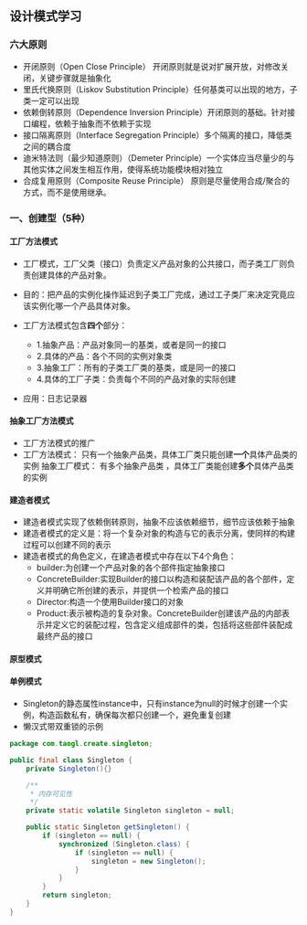 ## 设计模式学习

### 六大原则

* 开闭原则（Open Close Principle） 开闭原则就是说对扩展开放，对修改关闭，关键步骤就是抽象化
* 里氏代换原则（Liskov Substitution Principle）任何基类可以出现的地方，子类一定可以出现
* 依赖倒转原则（Dependence Inversion Principle）开闭原则的基础。针对接口编程，依赖于抽象而不依赖于实现
* 接口隔离原则（Interface Segregation Principle）多个隔离的接口，降低类之间的耦合度
* 迪米特法则（最少知道原则）（Demeter Principle）一个实体应当尽量少的与其他实体之间发生相互作用，使得系统功能模块相对独立
* 合成复用原则（Composite Reuse Principle） 原则是尽量使用合成/聚合的方式，而不是使用继承。

### 一、创建型（5种）

#### 工厂方法模式

- 工厂模式，工厂父类（接口）负责定义产品对象的公共接口，而子类工厂则负责创建具体的产品对象。
- 目的：把产品的实例化操作延迟到子类工厂完成，通过工子类厂来决定究竟应该实例化哪一个产品具体对象。

- 工厂方法模式包含**四个**部分：
  - 1.抽象产品：产品对象同一的基类，或者是同一的接口
  - 2.具体的产品：各个不同的实例对象类
  - 3.抽象工厂：所有的子类工厂类的基类，或是同一的接口
  - 4.具体的工厂子类：负责每个不同的产品对象的实际创建
- 应用：日志记录器

#### 抽象工厂方法模式

* 工厂方法模式的推广
* 工厂方法模式： 只有一个抽象产品类，具体工厂类只能创建**一个**具体产品类的实例 
  抽象工厂模式： 有多个抽象产品类 ，具体工厂类能创建**多个**具体产品类的实例

#### 建造者模式

* 建造者模式实现了依赖倒转原则，抽象不应该依赖细节，细节应该依赖于抽象
* 建造者模式的定义是：将一个复杂对象的构造与它的表示分离，使同样的构建过程可以创建不同的表示
* 建造者模式的角色定义，在建造者模式中存在以下4个角色：
  - builder:为创建一个产品对象的各个部件指定抽象接口
  - ConcreteBuilder:实现Builder的接口以构造和装配该产品的各个部件，定义并明确它所创建的表示，并提供一个检索产品的接口
  - Director:构造一个使用Builder接口的对象
  - Product:表示被构造的复杂对象。ConcreteBuilder创建该产品的内部表示并定义它的装配过程，包含定义组成部件的类，包括将这些部件装配成最终产品的接口

#### 原型模式

#### 单例模式

- Singleton的静态属性instance中，只有instance为null的时候才创建一个实例，构造函数私有，确保每次都只创建一个，避免重复创建
- 懒汉式带双重锁的示例

```java
package com.taogl.create.singleton;

public final class Singleton {
    private Singleton(){}

    /**
     * 内存可见性
     */
    private static volatile Singleton singleton = null;

    public static Singleton getSingleton() {
        if (singleton == null) {
            synchronized (Singleton.class) {
                if (singleton == null) {
                    singleton = new Singleton();
                }
            }
        }
        return singleton;
    }
}

```

